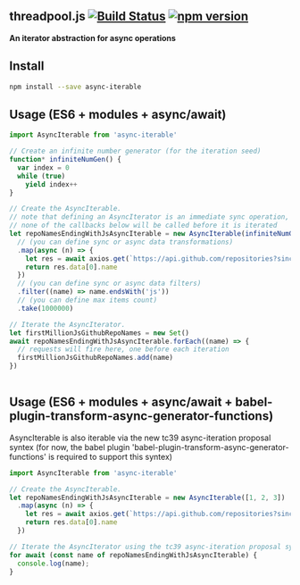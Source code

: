 ## threadpool.js [![Build Status](https://travis-ci.org/vadimzak/async-iterable.svg?branch=master)](https://travis-ci.org/vadimzak/async-iterable) [![npm version](https://badge.fury.io/js/async-iterable.svg)](http://badge.fury.io/js/async-iterable)

__An iterator abstraction for async operations__

## Install

```bash
npm install --save async-iterable
```

## Usage (ES6 + modules + async/await)

```javascript
import AsyncIterable from 'async-iterable'

// Create an infinite number generator (for the iteration seed)
function* infiniteNumGen() {
  var index = 0
  while (true)
    yield index++
}

// Create the AsyncIterable.
// note that defining an AsyncIterator is an immediate sync operation,
// none of the callbacks below will be called before it is iterated
let repoNamesEndingWithJsAsyncIterable = new AsyncIterable(infiniteNumGen())
  // (you can define sync or async data transformations)
  .map(async (n) => {
    let res = await axios.get(`https://api.github.com/repositories?since=${n}`)
    return res.data[0].name
  })
  // (you can define sync or async data filters)
  .filter((name) => name.endsWith('js'))
  // (you can define max items count)
  .take(1000000)

// Iterate the AsyncIterator.
let firstMillionJsGithubRepoNames = new Set()
await repoNamesEndingWithJsAsyncIterable.forEach((name) => {
  // requests will fire here, one before each iteration
  firstMillionJsGithubRepoNames.add(name)
})
 
```

## Usage (ES6 + modules + async/await + babel-plugin-transform-async-generator-functions)

AsyncIterable is also iterable via the new tc39 async-iteration proposal syntex
(for now, the babel plugin 'babel-plugin-transform-async-generator-functions' is required to support this syntex)

```javascript
import AsyncIterable from 'async-iterable'

// Create the AsyncIterable.
let repoNamesEndingWithJsAsyncIterable = new AsyncIterable([1, 2, 3])
  .map(async (n) => {
    let res = await axios.get(`https://api.github.com/repositories?since=${n}`)
    return res.data[0].name
  })

// Iterate the AsyncIterator using the tc39 async-iteration proposal syntex
for await (const name of repoNamesEndingWithJsAsyncIterable) {
  console.log(name);
}
 
```